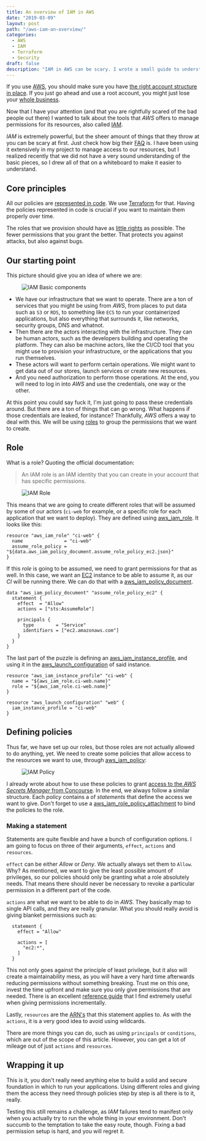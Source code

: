 ```yaml
---
title: An overview of IAM in AWS
date: "2019-03-09"
layout: post
path: "/aws-iam-an-overview/"
categories:
  - AWS
  - IAM
  - Terraform
  - Security
draft: false
description: "IAM in AWS can be scary. I wrote a small guide to understand the basic concepts so that you can get started with it"
---
```


If you use [AWS](https://aws.amazon.com/), you should make sure you have [the right account structure in place](https://www.thoughtworks.com/insights/blog/using-aws-security-first-class-citizen). If you just go ahead and use a root account, you might just lose your [whole business](https://threatpost.com/hacker-puts-hosting-service-code-spaces-out-of-business/106761/).

Now that I have your attention (and that you are rightfully scared of the bad people out there) I wanted to talk about the tools that _AWS_ offers to manage permissions for its resources, also called [IAM](https://docs.aws.amazon.com/IAM/latest/UserGuide/introduction.html).

<!--more-->

_IAM_ is extremely powerful, but the sheer amount of things that they throw at you can be scary at first. Just check how big their [FAQ](https://aws.amazon.com/iam/faqs/) is. I have been using it extensively in my project to manage access to our resources, but I realized recently that we did not have a very sound understanding of the basic pieces, so I drew all of that on a whiteboard to make it easier to understand.

## Core principles

All our policies are [represented in code](https://en.wikipedia.org/wiki/Infrastructure_as_code). We use [Terraform](https://www.terraform.io/) for that. Having the policies represented in code is crucial if you want to maintain them properly over time.

The roles that we provision should have as [little rights](https://en.wikipedia.org/wiki/Principle_of_least_privilege) as possible. The fewer permissions that you grant the better. That protects you against attacks, but also against bugs.

## Our starting point

This picture should give you an idea of where we are:

<figure class="figure">
  <img src="./images/iam-basic-components.jpg" alt="IAM Basic components" />
</figure>

- We have our infrastructure that we want to operate. There are a ton of services that you might be using from _AWS_, from places to put data such as `S3` or `RDS`, to something like `ECS` to run your containerized applications, but also everything that surrounds it, like networks, security groups, DNS and whatnot.
- Then there are the actors interacting with the infrastructure. They can be human actors, such as the developers building and operating the platform. They can also be machine actors, like the CI/CD tool that you might use to provision your infrastructure, or the applications that you run themselves.
- These actors will want to perform certain operations. We might want to get data out of our stores, launch services or create new resources.
- And you need authorization to perform those operations. At the end, you will need to log in into _AWS_ and use the credentials, one way or the other.

At this point you could say fuck it, I'm just going to pass these credentials around. But there are a ton of things that can go wrong. What happens if those credentials are leaked, for instance? Thankfully, _AWS_ offers a way to deal with this. We will be using [roles](https://docs.aws.amazon.com/IAM/latest/UserGuide/id_roles.html) to group the permissions that we want to create.

## Role

What is a role? Quoting the official documentation:

> An IAM role is an IAM identity that you can create in your account that has specific permissions.

<figure class="figure">
  <img src="./images/iam-role.jpg" alt="IAM Role" />
</figure>

This means that we are going to create different roles that will be assumed by some of our actors (`ci-web` for example, or a specific role for each application that we want to deploy). They are defined using [aws\_iam\_role](https://www.terraform.io/docs/providers/aws/r/iam_role.html). It looks like this:

```hcl
resource "aws_iam_role" "ci-web" {
  name               = "ci-web"
  assume_role_policy = "${data.aws_iam_policy_document.assume_role_policy_ec2.json}"
}
```

If this _role_ is going to be assumed, we need to grant permissions for that as well. In this case, we want an [EC2](https://aws.amazon.com/ec2/) instance to be able to assume it, as our _CI_ will be running there. We can do that with a [aws\_iam\_policy\_document](https://www.terraform.io/docs/providers/aws/d/iam_policy_document.html).

```hcl
data "aws_iam_policy_document" "assume_role_policy_ec2" {
  statement {
    effect  = "Allow"
    actions = ["sts:AssumeRole"]

    principals {
      type        = "Service"
      identifiers = ["ec2.amazonaws.com"]
    }
  }
}
```

The last part of the puzzle is defining an [aws\_iam\_instance\_profile](https://www.terraform.io/docs/providers/aws/r/iam_instance_profile.html), and using it in the [aws\_launch\_configuration](https://www.terraform.io/docs/providers/aws/r/launch_configuration.html) of said instance.

```hcl
resource "aws_iam_instance_profile" "ci-web" {
  name = "${aws_iam_role.ci-web.name}"
  role = "${aws_iam_role.ci-web.name}"
}

resource "aws_launch_configuration" "web" {
  iam_instance_profile = "ci-web"
}
```

## Defining policies

Thus far, we have set up our roles, but those roles are not actually allowed to do anything, yet. We need to create some policies that allow access to the resources we want to use, through [aws\_iam\_policy](https://www.terraform.io/docs/providers/aws/r/iam_policy.html):

<figure class="figure">
  <img src="./images/iam-policy.jpg" alt="IAM Policy" />
</figure>

I already wrote about how to use these policies to grant [access to the _AWS Secrets Manager_ from Concourse](../using-asm-in-concourse/). In the end, we always follow a similar structure. Each _policy_ contains a of _statements_ that define the access we want to give. Don't forget to use a [aws\_iam\_role\_policy\_attachment](https://www.terraform.io/docs/providers/aws/r/iam_role_policy_attachment.html) to bind the policies to the role.

### Making a statement

Statements are quite flexible and have a bunch of configuration options. I am going to focus on three of their arguments, `effect`, `actions` and `resources`.

`effect` can be either _Allow_ or _Deny_. We actually always set them to `Allow`. Why? As mentioned, we want to give the least possible amount of privileges, so our policies should only be granting what a role absolutely needs. That means there should never be necessary to revoke a particular permission in a different part of the code.

`actions` are what we want to be able to do in _AWS_. They basically map to single API calls, and they are really granular. What you should really avoid is giving blanket permissions such as:

```hcl
  statement {
    effect = "Allow"

    actions = [
      "ec2:*",
    ]
  }
```

This not only goes against the principle of least privilege, but it also will create a maintainability mess, as you will have a very hard time afterwards reducing permissions without something breaking. Trust me on this one, invest the time upfront and make sure you only give permissions that are needed. There is an excellent [reference guide](https://iam.cloudonaut.io/) that I find extremely useful when giving permissions incrementally.

Lastly, `resources` are the [ARN's](https://docs.aws.amazon.com/general/latest/gr/aws-arns-and-namespaces.html) that this statement applies to. As with the `actions`, it is a very good idea to avoid using wildcards.

There are more things you can do, such as using `principals` or `conditions`, which are out of the scope of this article. However, you can get a lot of mileage out of just `actions` and `resources`.

## Wrapping it up

This is it, you don't really need anything else to build a solid and secure foundation in which to run your applications. Using different roles and giving them the access they need through policies step by step is all there is to it, really.

Testing this still remains a challenge, as _IAM_ failures tend to manifest only when you actually try to run the whole thing in your environment. Don't succumb to the temptation to take the easy route, though. Fixing a bad permission setup is hard, and you will regret it.



